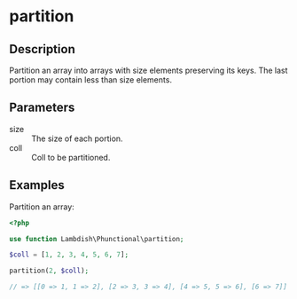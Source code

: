 # partition

## Description
Partition an array into arrays with size elements preserving its keys. The last portion may contain less than size elements.

## Parameters

<dl>
  <dt>size</dt>
  <dd>The size of each portion.</dd>
  
  <dt>coll</dt>
  <dd>Coll to be partitioned.</dd>
</dl>

## Examples

Partition an array:
```php
<?php

use function Lambdish\Phunctional\partition;

$coll = [1, 2, 3, 4, 5, 6, 7];

partition(2, $coll);

// => [[0 => 1, 1 => 2], [2 => 3, 3 => 4], [4 => 5, 5 => 6], [6 => 7]]
```
